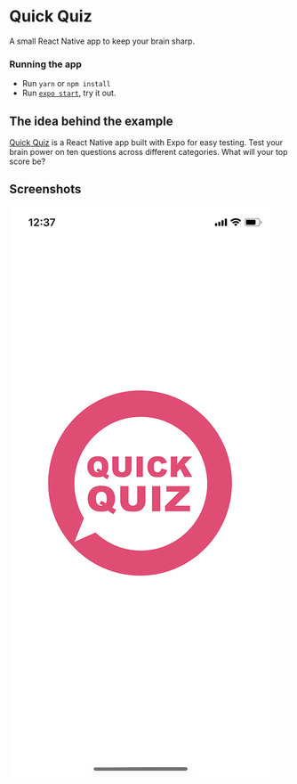 # Quick Quiz
A small React Native app to keep your brain sharp.

### Running the app

- Run `yarn` or `npm install`
- Run [`expo start`](https://docs.expo.io/versions/latest/workflow/expo-cli/), try it out.

## The idea behind the example

[Quick Quiz](https://github.com/jsknight/quick_quiz)
is a React Native app built with Expo for easy testing. 
Test your brain power on ten questions across different categories.
What will your top score be?

## Screenshots

![Intro Screen](https://github.com/jsknight/quick_quiz/blob/master/git-assets/intro.PNG)
